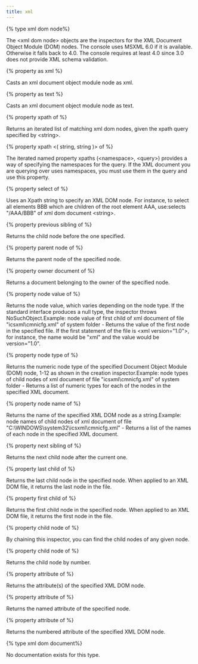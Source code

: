 ```yaml
---
title: xml
---
```


{% type xml dom node%}

The &lt;xml dom node&gt; objects are the inspectors for the XML Document Object Module (DOM) nodes. The console uses MSXML 6.0 if it is available. Otherwise it falls back to 4.0. The console requires at least 4.0 since 3.0 does not provide XML schema validation.

{% property <xml dom node> as xml %}

Casts an xml document object module node as xml.

{% property <xml dom node> as text %}

Casts an xml document object module node as text.

{% property xpath <string> of <xml dom node> %}

Returns an iterated list of matching xml dom nodes, given the xpath query specified by &lt;string&gt;.

{% property xpath <( string, string )> of <xml dom node> %}

The iterated named property xpaths (&lt;namespace&gt;, &lt;query&gt;) provides a way of specifying the namespaces for the query. If the XML document you are querying over uses namespaces, you must use them in the query and use this property.

{% property select <string> of <xml dom node> %}

Uses an Xpath string to specify an XML DOM node. For instance, to select all elements BBB which are children of the root element AAA, use:selects &quot;/AAA/BBB&quot; of xml dom document &lt;string&gt;.

{% property previous sibling of <xml dom node> %}

Returns the child node before the one specified.

{% property parent node of <xml dom node> %}

Returns the parent node of the specified node.

{% property owner document of <xml dom node> %}

Returns a document belonging to the owner of the specified node.

{% property node value of <xml dom node> %}

Returns the node value, which varies depending on the node type. If the standard interface produces a null type, the inspector throws NoSuchObject.Example: node value of first child of xml document of file &quot;icsxml\cmnicfg.xml&quot; of system folder - Returns the value of the first node in the specified file. If the first statement of the file is &lt;xml version=&quot;1.0&quot;&gt;, for instance, the name would be &quot;xml&quot; and the value would be version=&quot;1.0&quot;.

{% property node type of <xml dom node> %}

Returns the numeric node type of the specified Document Object Module (DOM) node, 1-12 as shown in the creation inspector.Example: node types of child nodes of xml document of file &quot;icsxml\cmnicfg.xml&quot; of system folder - Returns a list of numeric types for each of the nodes in the specified XML document.

{% property node name of <xml dom node> %}

Returns the name of the specified XML DOM node as a string.Example: node names of child nodes of xml document of file &quot;C:\WINDOWS\system32\icsxml\cmnicfg.xml&quot; - Returns a list of the names of each node in the specified XML document.

{% property next sibling of <xml dom node> %}

Returns the next child node after the current one.

{% property last child of <xml dom node> %}

Returns the last child node in the specified node. When applied to an XML DOM file, it returns the last node in the file.

{% property first child of <xml dom node> %}

Returns the first child node in the specified node. When applied to an XML DOM file, it returns the first node in the file.

{% property child node of <xml dom node> %}

By chaining this inspector, you can find the child nodes of any given node.

{% property child node <integer> of <xml dom node> %}

Returns the child node by number.

{% property attribute of <xml dom node> %}

Returns the attribute(s) of the specified XML DOM node.

{% property attribute <string> of <xml dom node> %}

Returns the named attribute of the specified node.

{% property attribute <integer> of <xml dom node> %}

Returns the numbered attribute of the specified XML DOM node.

{% type xml dom document%}

No documentation exists for this type.

